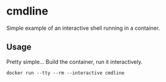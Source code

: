 # cmdline

Simple example of an interactive shell running in a container.

## Usage

Pretty simple...  Build the container, run it interactively.

    docker run --tty --rm --interactive cmdline
